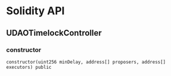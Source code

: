 # Solidity API

## UDAOTimelockController

### constructor

```solidity
constructor(uint256 minDelay, address[] proposers, address[] executors) public
```

